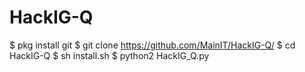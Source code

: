 # HackIG-Q
$ pkg install git
$ git clone https://github.com/MainIT/HackIG-Q/
$ cd HackIG-Q
$ sh install.sh
$ python2 HackIG_Q.py
